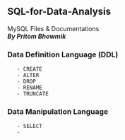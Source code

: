 ## SQL-for-Data-Analysis
MySQL Files &amp; Documentations                                                                   
***By Pritom Bhowmik***


### Data Definition Language (DDL)          
       - CREATE
       - ALTER
       - DROP
       - RENAME
       - TRUNCATE
       
       
### Data Manipulation Language
       - SELECT
       - 
